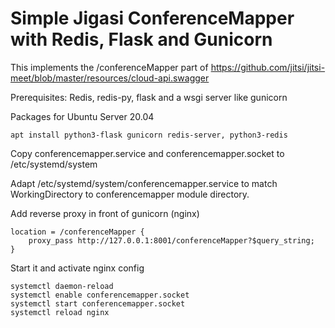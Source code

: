 Simple Jigasi ConferenceMapper with Redis, Flask and Gunicorn
=============================================================

This implements the /conferenceMapper part of https://github.com/jitsi/jitsi-meet/blob/master/resources/cloud-api.swagger

Prerequisites: Redis, redis-py, flask and a wsgi server like gunicorn

Packages for Ubuntu Server 20.04

    apt install python3-flask gunicorn redis-server, python3-redis

Copy conferencemapper.service and conferencemapper.socket to /etc/systemd/system

Adapt /etc/systemd/system/conferencemapper.service to match WorkingDirectory to conferencemapper module directory.

Add reverse proxy in front of gunicorn (nginx)

    location = /conferenceMapper {
        proxy_pass http://127.0.0.1:8001/conferenceMapper?$query_string;
    }

Start it and activate nginx config

    systemctl daemon-reload
    systemctl enable conferencemapper.socket
    systemctl start conferencemapper.socket
    systemctl reload nginx
